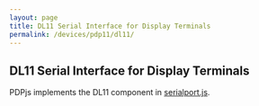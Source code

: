 ```yaml
---
layout: page
title: DL11 Serial Interface for Display Terminals
permalink: /devices/pdp11/dl11/
---
```


DL11 Serial Interface for Display Terminals
-------------------------------------------

PDPjs implements the DL11 component in [serialport.js](/modules/pdp11/lib/serialport.js). 
